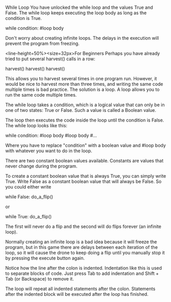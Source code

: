 While Loop</size>
</line-height>
You have unlocked the while loop and the values True and False. The while loop keeps executing the loop body as long as the condition is True.

while condition:
	#loop body

Don't worry about creating infinite loops. The delays in the execution will prevent the program from freezing.

<line-height=50%><size=32px>For Beginners</size>
</line-height>
Perhaps you have already tried to put several harvest() calls in a row:

harvest()
harvest()
harvest()

This allows you to harvest several times in one program run. 
However, it would be nice to harvest more than three times, and writing the same code multiple times is bad practice. 
The solution is a loop. 
A loop allows you to run the same code multiple times.

The while loop takes a condition, which is a logical value that can only be in one of two states: True or False. 
Such a value is called a Boolean value.

The loop then executes the code inside the loop until the condition is False.
The while loop looks like this:

while condition:
	#loop body
	#loop body
	#...
	
Where you have to replace "condition" with a boolean value and #loop body with whatever you want to do in the loop.

There are two constant boolean values available. Constants are values that never change during the program.

To create a constant boolean value that is always True, you can simply write True. Write False as a constant boolean value that will always be False.
So you could either write


while False:
	do_a_flip()

or

while True:
	do_a_flip()

The first will never do a flip and the second will do flips forever (an infinite loop). 

Normally creating an infinite loop is a bad idea because it will freeze the program, but in this game there are delays between each iteration of the loop, so it will cause the drone to keep doing a flip until you manually stop it by pressing the execute button again.

Notice how the line after the colon is indented. Indentation like this is used to separate blocks of code.
Just press Tab to add indentation and Shift + Tab (or Backspace) to remove it.

The loop will repeat all indented statements after the colon.
Statements after the indented block will be executed after the loop has finished.
